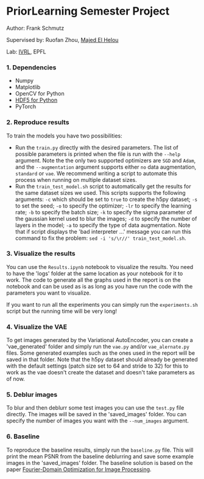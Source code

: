 # PriorLearning Semester Project 

Author: Frank Schmutz

Supervised by: Ruofan Zhou, [Majed El Helou](https://majedelhelou.github.io/)

Lab: [IVRL](https://www.epfl.ch/labs/ivrl/), EPFL

### 1. Dependencies
* Numpy
* Matplotlib
* OpenCV for Python
* [HDF5 for Python](http://www.h5py.org/)
* PyTorch

### 2. Reproduce results
To train the models you have two possibilities:
- Run the `train.py` directly with the desired parameters. The list of possible parameters is printed when the file is run with the `--help` argument. Note the the only two supported optimizers are `SGD` and `Adam`, and the `--augmentation` argument supports either `no` data augmentation, `standard` or `vae`. We recommend writing a script to automate this process when running on multiple dataset sizes.
- Run the `train_test_model.sh` script to automatically get the results for the same dataset sizes we used. This scripts supports the following arguments: `-c` which should be set to `true` to create the h5py dataset; `-s` to set the seed; `-o` to specify the optimizer; `-lr` to specify the learning rate; `-b` to specify the batch size; `-k` to specify the sigma parameter of the gaussian kernel used to blur the images; `-d` to specify the number of layers in the model; `-a` to specify the type of data augmentation. Note that if script displays the 'bad interpreter ...' message you can run this command to fix the problem: `sed -i 's/\r//' train_test_model.sh`.

### 3. Visualize the results
You can use the `Results.ipynb` notebook to visualize the results. You need to have the 'logs' folder at the same location as your notebook for it to work. The code to generate all the graphs used in the report is on the notebook and can be used as is as long as you have run the code with the parameters you want to visualize.

If you want to run all the experiments you can simply run the `experiments.sh` script but the running time will be very long!

### 4. Visualize the VAE
To get images generated by the Variational AutoEncoder, you can create a 'vae_generated' folder and simply run the `vae.py` and/or `vae_alernate.py` files. Some generated examples such as the ones used in the report will be saved in that folder. Note that the h5py dataset should already be generated with the default settings (patch size set to 64 and stride to 32) for this to work as the vae doesn't create the dataset and doesn't take parameters as of now.

### 5. Deblur images
To blur and then deblurr some test images you can use the `test.py` file directly. The images will be saved in the 'saved_images' folder. You can specify the number of images you want with the `--num_images` argument.

### 6. Baseline
To reproduce the baseline results, simply run the `baseline.py` file. This will print the mean PSNR from the baseline deblurring and save some example images in the 'saved_images' folder. The baseline solution is based on the paper [Fourier-Domain Optimization for Image Processing](https://arxiv.org/abs/1809.04187).
